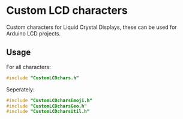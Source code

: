 # Custom LCD characters
Custom characters for Liquid Crystal Displays, these can be used for Arduino LCD projects.

## Usage
For all characters:
```ino
#include "CustomLCDchars.h"
```

Seperately:
```ino
#include "CustomLCDcharsEmoji.h"
#include "CustomLCDcharsGeo.h"
#include "CustomLCDcharsUtil.h"
```
